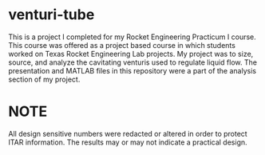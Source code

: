 # venturi-tube
This is a project I completed for my Rocket Engineering Practicum I course. This course was offered as a project based course in which students worked on Texas Rocket Engineering Lab projects. My project was to size, source, and analyze the cavitating venturis used to regulate liquid flow. The presentation and MATLAB files in this repository were a part of the analysis section of my  project.

# NOTE
All design sensitive numbers were redacted or altered in order to protect ITAR information. The results may or may not indicate a practical design.
